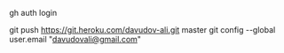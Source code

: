 gh auth login

git push https://git.heroku.com/davudov-ali.git master
git config --global user.email "davudovali@gmail.com"